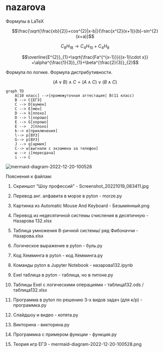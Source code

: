 # nazarova
Формулы в LaTeX


$$\frac{\sqrt{\frac{xb}{2}}+cos^{2}|x-b|}{\frac{x^{2}(x+1)}{b}-sin^{2}(x+a)}$$


$$C_{8}H_{18}\to C_{4}H_{10}+C_{4}H_{8}$$


$$\overline{E^{2}}_{1}=\sqrt{\frac{Fa^{^{x-1}}}{(x-1)\cdot x}} +\alpha^{\frac{1}{3}}_{1}+\beta^{\frac{2}{3}}_{2}$$


Формула по логике. Формула дистрибутивности.


$$\left(A \vee  B\right)\wedge C=\left( A\wedge C \right)\vee \left( B\wedge C \right)$$

```mermaid
graph TD
    A[10 класс] -->|промежуточная аттестация| B(11 класс)
    B --> C{ЕГЭ}
    C --> D[вумен]
    C --> E[мен]
    D --> k[плохо]
    D --> l[хорошо]
    E --> G[хорошо]
    E -->  J[плохо]
    k--> e[приключения]
    l--> p[ВУЗ]
    G--> p[ВУЗ]
    J --> q[армия]
    C--> w[выгнали с экзамена за телефон]
    w --> i[пересдача]
    i --> C
```





![mermaid-diagram-2022-12-20-100528](https://user-images.githubusercontent.com/114457221/208572263-db0e770f-4385-4375-beca-5b70bf53c1c1.png)


Пояснения к файлам: 

1. Скриншот "Шоу профессий" - Screenshot_20221019_083411.jpg

2. Перевод анг. алфавита в морзе в pyton - morze.py

3. Картинка из Automatic Mouse And Keyboard - Безымянный.png

4. Перевод из недесятичной системы счисления в десятичную - Назарова 132.xlsx

5. Таблица умножения 8-ричной системы/ ряд Фибоначчи - Назарова.xlsx

6. Логическое выражение в pyton - буль.py

7. Код Хемминга в pyton - код Хемминга.py

8. Команды pyton в Jupyter Notebook - назарова132.ipynb

9. Exel таблица в pyton - таблица, но в питоне.py

10. Таблицы Exel с логическими операциями - таблица132.ods / таблица132.xlsx

11. Программа в pyton по решению 3-х видов задач (для к/р) - программка.py

12. Слайдшоу и видео - котята.py

13. Викторина - викторина.py

14. Программка с примером функции - функция.py

15. Теория игр ЕГЭ - mermaid-diagram-2022-12-20-100528.png






